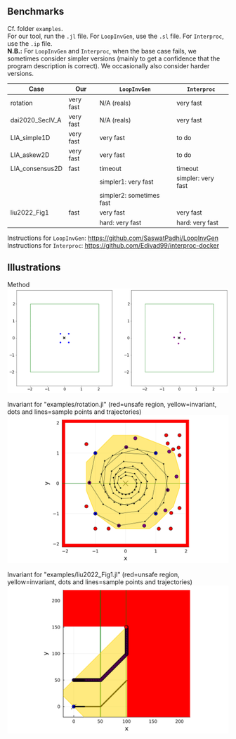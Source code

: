 ## Benchmarks

Cf. folder `examples`.<br>
For our tool, run the `.jl` file.
For `LoopInvGen`, use the `.sl` file.
For `Interproc`, use the `.ip` file.<br>
**N.B.:** For `LoopInvGen` and `Interproc`, when the base case fails, we sometimes consider simpler versions (mainly to get a confidence that the program description is correct).
We occasionally also consider harder versions.

| Case | Our | `LoopInvGen` | `Interproc` |
| --- | --- | --- | --- |
| rotation | very fast | N/A (reals) | very fast |
| dai2020_SecIV_A | very fast | N/A (reals) | very fast
| LIA_simple1D | very fast | very fast | to do
| LIA_askew2D | very fast | very fast | to do
| LIA_consensus2D | fast | timeout | timeout
||| simpler1: very fast | simpler: very fast
||| simpler2: sometimes fast
| liu2022_Fig1 | fast | very fast | very fast |
||| hard: very fast | hard: very fast |


Instructions for `LoopInvGen`: https://github.com/SaswatPadhi/LoopInvGen<br>
Instructions for `Interproc`: https://github.com/Edivad99/interproc-docker

## Illustrations

Method<br>
![](https://github.com/guberger/CEGISPolyhedralBarrier.jl/blob/main/animation_rotating.gif)

Invariant for "examples/rotation.jl" (red=unsafe region, yellow=invariant, dots and lines=sample points and trajectories)<br>
<img src="https://github.com/guberger/CEGISPolyhedralBarrier.jl/blob/main/fig_rotation_full.png" width="600">

Invariant for "examples/liu2022_Fig1.jl" (red=unsafe region, yellow=invariant, dots and lines=sample points and trajectories)<br>
<img src="https://github.com/guberger/CEGISPolyhedralBarrier.jl/blob/main/fig_liu2022_Fig1.png" width="600">
